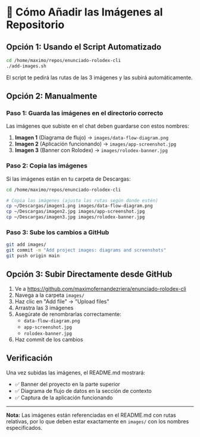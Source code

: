 # 📸 Cómo Añadir las Imágenes al Repositorio

## Opción 1: Usando el Script Automatizado

```bash
cd /home/maximo/repos/enunciado-rolodex-cli
./add-images.sh
```

El script te pedirá las rutas de las 3 imágenes y las subirá automáticamente.

## Opción 2: Manualmente

### Paso 1: Guarda las imágenes en el directorio correcto

Las imágenes que subiste en el chat deben guardarse con estos nombres:

1. **Imagen 1** (Diagrama de flujo) → `images/data-flow-diagram.png`
2. **Imagen 2** (Aplicación funcionando) → `images/app-screenshot.jpg`
3. **Imagen 3** (Banner con Rolodex) → `images/rolodex-banner.jpg`

### Paso 2: Copia las imágenes

Si las imágenes están en tu carpeta de Descargas:

```bash
cd /home/maximo/repos/enunciado-rolodex-cli

# Copia las imágenes (ajusta las rutas según donde estén)
cp ~/Descargas/imagen1.png images/data-flow-diagram.png
cp ~/Descargas/imagen2.jpg images/app-screenshot.jpg
cp ~/Descargas/imagen3.jpg images/rolodex-banner.jpg
```

### Paso 3: Sube los cambios a GitHub

```bash
git add images/
git commit -m "Add project images: diagrams and screenshots"
git push origin main
```

## Opción 3: Subir Directamente desde GitHub

1. Ve a https://github.com/maximofernandezriera/enunciado-rolodex-cli
2. Navega a la carpeta `images/`
3. Haz clic en "Add file" → "Upload files"
4. Arrastra las 3 imágenes
5. Asegúrate de renombrarlas correctamente:
   - `data-flow-diagram.png`
   - `app-screenshot.jpg`
   - `rolodex-banner.jpg`
6. Haz commit de los cambios

## Verificación

Una vez subidas las imágenes, el README.md mostrará:
- ✅ Banner del proyecto en la parte superior
- ✅ Diagrama de flujo de datos en la sección de contexto
- ✅ Captura de la aplicación funcionando

---

**Nota:** Las imágenes están referenciadas en el README.md con rutas relativas, por lo que deben estar exactamente en `images/` con los nombres especificados.
